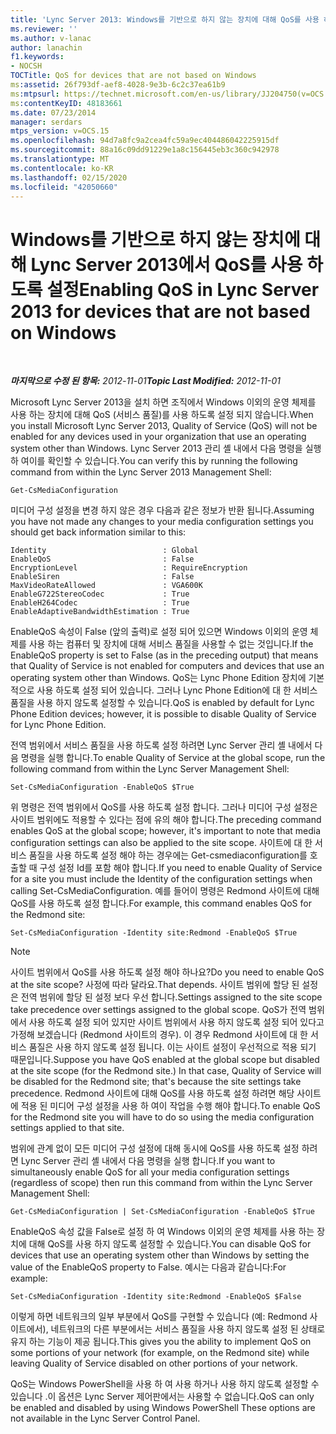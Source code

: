 ```yaml
---
title: 'Lync Server 2013: Windows를 기반으로 하지 않는 장치에 대해 QoS를 사용 하도록 설정'
ms.reviewer: ''
ms.author: v-lanac
author: lanachin
f1.keywords:
- NOCSH
TOCTitle: QoS for devices that are not based on Windows
ms:assetid: 26f793df-aef8-4028-9e3b-6c2c37ea61b9
ms:mtpsurl: https://technet.microsoft.com/en-us/library/JJ204750(v=OCS.15)
ms:contentKeyID: 48183661
ms.date: 07/23/2014
manager: serdars
mtps_version: v=OCS.15
ms.openlocfilehash: 94d7a8fc9a2cea4fc59a9ec404486042225915df
ms.sourcegitcommit: 88a16c09dd91229e1a8c156445eb3c360c942978
ms.translationtype: MT
ms.contentlocale: ko-KR
ms.lasthandoff: 02/15/2020
ms.locfileid: "42050660"
---
```

<div data-xmlns="http://www.w3.org/1999/xhtml">

<div class="topic" data-xmlns="http://www.w3.org/1999/xhtml" data-msxsl="urn:schemas-microsoft-com:xslt" data-cs="http://msdn.microsoft.com/">

<div data-asp="http://msdn2.microsoft.com/asp">

# <a name="enabling-qos-in-lync-server-2013-for-devices-that-are-not-based-on-windows"></a><span data-ttu-id="b6b86-102">Windows를 기반으로 하지 않는 장치에 대해 Lync Server 2013에서 QoS를 사용 하도록 설정</span><span class="sxs-lookup"><span data-stu-id="b6b86-102">Enabling QoS in Lync Server 2013 for devices that are not based on Windows</span></span>

</div>

<div id="mainSection">

<div id="mainBody">

<span> </span>

<span data-ttu-id="b6b86-103">_**마지막으로 수정 된 항목:** 2012-11-01_</span><span class="sxs-lookup"><span data-stu-id="b6b86-103">_**Topic Last Modified:** 2012-11-01_</span></span>

<span data-ttu-id="b6b86-104">Microsoft Lync Server 2013을 설치 하면 조직에서 Windows 이외의 운영 체제를 사용 하는 장치에 대해 QoS (서비스 품질)를 사용 하도록 설정 되지 않습니다.</span><span class="sxs-lookup"><span data-stu-id="b6b86-104">When you install Microsoft Lync Server 2013, Quality of Service (QoS) will not be enabled for any devices used in your organization that use an operating system other than Windows.</span></span> <span data-ttu-id="b6b86-105">Lync Server 2013 관리 셸 내에서 다음 명령을 실행 하 여이를 확인할 수 있습니다.</span><span class="sxs-lookup"><span data-stu-id="b6b86-105">You can verify this by running the following command from within the Lync Server 2013 Management Shell:</span></span>

    Get-CsMediaConfiguration

<span data-ttu-id="b6b86-106">미디어 구성 설정을 변경 하지 않은 경우 다음과 같은 정보가 반환 됩니다.</span><span class="sxs-lookup"><span data-stu-id="b6b86-106">Assuming you have not made any changes to your media configuration settings you should get back information similar to this:</span></span>

    Identity                          : Global
    EnableQoS                         : False
    EncryptionLevel                   : RequireEncryption
    EnableSiren                       : False
    MaxVideoRateAllowed               : VGA600K
    EnableG722StereoCodec             : True
    EnableH264Codec                   : True
    EnableAdaptiveBandwidthEstimation : True

<span data-ttu-id="b6b86-107">EnableQoS 속성이 False (앞의 출력)로 설정 되어 있으면 Windows 이외의 운영 체제를 사용 하는 컴퓨터 및 장치에 대해 서비스 품질을 사용할 수 없는 것입니다.</span><span class="sxs-lookup"><span data-stu-id="b6b86-107">If the EnableQoS property is set to False (as in the preceding output) that means that Quality of Service is not enabled for computers and devices that use an operating system other than Windows.</span></span> <span data-ttu-id="b6b86-108">QoS는 Lync Phone Edition 장치에 기본적으로 사용 하도록 설정 되어 있습니다. 그러나 Lync Phone Edition에 대 한 서비스 품질을 사용 하지 않도록 설정할 수 있습니다.</span><span class="sxs-lookup"><span data-stu-id="b6b86-108">QoS is enabled by default for Lync Phone Edition devices; however, it is possible to disable Quality of Service for Lync Phone Edition.</span></span>

<span data-ttu-id="b6b86-109">전역 범위에서 서비스 품질을 사용 하도록 설정 하려면 Lync Server 관리 셸 내에서 다음 명령을 실행 합니다.</span><span class="sxs-lookup"><span data-stu-id="b6b86-109">To enable Quality of Service at the global scope, run the following command from within the Lync Server Management Shell:</span></span>

    Set-CsMediaConfiguration -EnableQoS $True

<span data-ttu-id="b6b86-110">위 명령은 전역 범위에서 QoS를 사용 하도록 설정 합니다. 그러나 미디어 구성 설정은 사이트 범위에도 적용할 수 있다는 점에 유의 해야 합니다.</span><span class="sxs-lookup"><span data-stu-id="b6b86-110">The preceding command enables QoS at the global scope; however, it's important to note that media configuration settings can also be applied to the site scope.</span></span> <span data-ttu-id="b6b86-111">사이트에 대 한 서비스 품질을 사용 하도록 설정 해야 하는 경우에는 Get-csmediaconfiguration를 호출할 때 구성 설정 Id를 포함 해야 합니다.</span><span class="sxs-lookup"><span data-stu-id="b6b86-111">If you need to enable Quality of Service for a site you must include the Identity of the configuration settings when calling Set-CsMediaConfiguration.</span></span> <span data-ttu-id="b6b86-112">예를 들어이 명령은 Redmond 사이트에 대해 QoS를 사용 하도록 설정 합니다.</span><span class="sxs-lookup"><span data-stu-id="b6b86-112">For example, this command enables QoS for the Redmond site:</span></span>

    Set-CsMediaConfiguration -Identity site:Redmond -EnableQoS $True

<div>


> [!NOTE]  
> <span data-ttu-id="b6b86-113">사이트 범위에서 QoS를 사용 하도록 설정 해야 하나요?</span><span class="sxs-lookup"><span data-stu-id="b6b86-113">Do you need to enable QoS at the site scope?</span></span> <span data-ttu-id="b6b86-114">사정에 따라 달라요.</span><span class="sxs-lookup"><span data-stu-id="b6b86-114">That depends.</span></span> <span data-ttu-id="b6b86-115">사이트 범위에 할당 된 설정은 전역 범위에 할당 된 설정 보다 우선 합니다.</span><span class="sxs-lookup"><span data-stu-id="b6b86-115">Settings assigned to the site scope take precedence over settings assigned to the global scope.</span></span> <span data-ttu-id="b6b86-116">QoS가 전역 범위에서 사용 하도록 설정 되어 있지만 사이트 범위에서 사용 하지 않도록 설정 되어 있다고 가정해 보겠습니다 (Redmond 사이트의 경우). 이 경우 Redmond 사이트에 대 한 서비스 품질은 사용 하지 않도록 설정 됩니다. 이는 사이트 설정이 우선적으로 적용 되기 때문입니다.</span><span class="sxs-lookup"><span data-stu-id="b6b86-116">Suppose you have QoS enabled at the global scope but disabled at the site scope (for the Redmond site.) In that case, Quality of Service will be disabled for the Redmond site; that's because the site settings take precedence.</span></span> <span data-ttu-id="b6b86-117">Redmond 사이트에 대해 QoS를 사용 하도록 설정 하려면 해당 사이트에 적용 된 미디어 구성 설정을 사용 하 여이 작업을 수행 해야 합니다.</span><span class="sxs-lookup"><span data-stu-id="b6b86-117">To enable QoS for the Redmond site you will have to do so using the media configuration settings applied to that site.</span></span>



</div>

<span data-ttu-id="b6b86-118">범위에 관계 없이 모든 미디어 구성 설정에 대해 동시에 QoS를 사용 하도록 설정 하려면 Lync Server 관리 셸 내에서 다음 명령을 실행 합니다.</span><span class="sxs-lookup"><span data-stu-id="b6b86-118">If you want to simultaneously enable QoS for all your media configuration settings (regardless of scope) then run this command from within the Lync Server Management Shell:</span></span>

    Get-CsMediaConfiguration | Set-CsMediaConfiguration -EnableQoS $True

<span data-ttu-id="b6b86-119">EnableQoS 속성 값을 False로 설정 하 여 Windows 이외의 운영 체제를 사용 하는 장치에 대해 QoS를 사용 하지 않도록 설정할 수 있습니다.</span><span class="sxs-lookup"><span data-stu-id="b6b86-119">You can disable QoS for devices that use an operating system other than Windows by setting the value of the EnableQoS property to False.</span></span> <span data-ttu-id="b6b86-120">예시는 다음과 같습니다:</span><span class="sxs-lookup"><span data-stu-id="b6b86-120">For example:</span></span>

    Set-CsMediaConfiguration -Identity site:Redmond -EnableQoS $False

<span data-ttu-id="b6b86-121">이렇게 하면 네트워크의 일부 부분에서 QoS를 구현할 수 있습니다 (예: Redmond 사이트에서), 네트워크의 다른 부분에서는 서비스 품질을 사용 하지 않도록 설정 된 상태로 유지 하는 기능이 제공 됩니다.</span><span class="sxs-lookup"><span data-stu-id="b6b86-121">This gives you the ability to implement QoS on some portions of your network (for example, on the Redmond site) while leaving Quality of Service disabled on other portions of your network.</span></span>

<span data-ttu-id="b6b86-122">QoS는 Windows PowerShell을 사용 하 여 사용 하거나 사용 하지 않도록 설정할 수 있습니다 .이 옵션은 Lync Server 제어판에서는 사용할 수 없습니다.</span><span class="sxs-lookup"><span data-stu-id="b6b86-122">QoS can only be enabled and disabled by using Windows PowerShell These options are not available in the Lync Server Control Panel.</span></span>

</div>

<span> </span>

</div>

</div>

</div>

